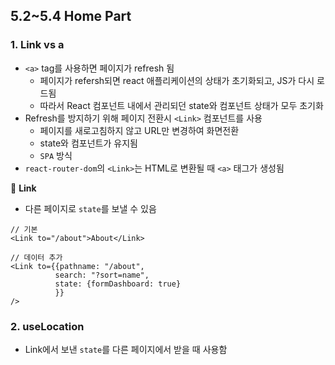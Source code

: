 ## 5.2~5.4 Home Part

### 1. Link vs a

- `<a>` tag를 사용하면 페이지가 refresh 됨
  - 페이지가 refersh되면 react 애플리케이션의 상태가 초기화되고, JS가 다시 로드됨
  - 따라서 React 컴포넌트 내에서 관리되던 state와 컴포넌트 상태가 모두 초기화
- Refresh를 방지하기 위해 페이지 전환시 `<Link>` 컴포넌트를 사용
  - 페이지를 새로고침하지 않고 URL만 변경하여 화면전환
  - state와 컴포넌트가 유지됨
  - `SPA` 방식
- `react-router-dom`의 `<Link>`는 HTML로 변환될 때 `<a>` 태그가 생성됨

📍 **Link**

- 다른 페이지로 `state`를 보낼 수 있음

```tsx
// 기본
<Link to="/about">About</Link>

// 데이터 추가
<Link to={{pathname: "/about",
          search: "?sort=name",
          state: {formDashboard: true}
          }}
/>  
```

### 2. useLocation

- Link에서 보낸 `state`를 다른 페이지에서 받을 때 사용함




